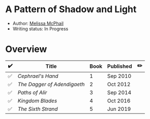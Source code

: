 
# A Pattern of Shadow and Light

- Author: [Melissa McPhail](/authors.md#melissa-mcphail)
- Writing status: In Progress

# Overview

| ✔️ | Title | Book | Published | ✏️ |
| - | - | - | - | - |
| ✅ | _Cephrael's Hand_ | 1 | Sep 2010 | |
| ✅ | _The Dagger of Adendigaeth_ | 2 | Oct 2012 | |
| ✅ | _Paths of Alir_ | 3 | Sep 2014 | |
| ✅ | _Kingdom Blades_ | 4 | Oct 2016 | |
| ✅ | _The Sixth Strand_ | 5 | Jun 2019 | |
